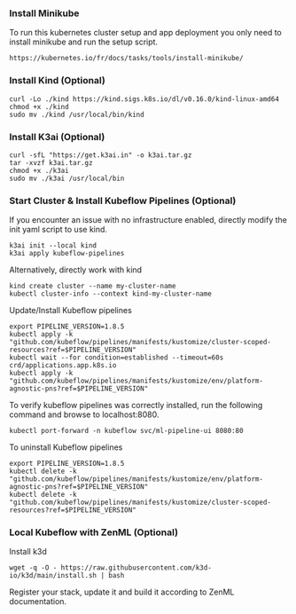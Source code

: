 ### Install Minikube

To run this kubernetes cluster setup and app deployment you only need to install minikube and run the setup script.

```
https://kubernetes.io/fr/docs/tasks/tools/install-minikube/
```

### Install Kind (Optional)

```
curl -Lo ./kind https://kind.sigs.k8s.io/dl/v0.16.0/kind-linux-amd64
chmod +x ./kind
sudo mv ./kind /usr/local/bin/kind
```

### Install K3ai (Optional)

```
curl -sfL "https://get.k3ai.in" -o k3ai.tar.gz
tar -xvzf k3ai.tar.gz
chmod +x ./k3ai
sudo mv ./k3ai /usr/local/bin
```

### Start Cluster & Install Kubeflow Pipelines (Optional)

If you encounter an issue with no infrastructure enabled, directly modify the init yaml script to use kind.

```
k3ai init --local kind
k3ai apply kubeflow-pipelines
```

Alternatively, directly work with kind
```
kind create cluster --name my-cluster-name
kubectl cluster-info --context kind-my-cluster-name
```

Update/Install Kubeflow pipelines
```
export PIPELINE_VERSION=1.8.5
kubectl apply -k "github.com/kubeflow/pipelines/manifests/kustomize/cluster-scoped-resources?ref=$PIPELINE_VERSION"
kubectl wait --for condition=established --timeout=60s crd/applications.app.k8s.io
kubectl apply -k "github.com/kubeflow/pipelines/manifests/kustomize/env/platform-agnostic-pns?ref=$PIPELINE_VERSION"
```

To verify kubeflow pipelines was correctly installed, run the following command and browse to localhost:8080.
```
kubectl port-forward -n kubeflow svc/ml-pipeline-ui 8080:80
```

To uninstall Kubeflow pipelines
```
export PIPELINE_VERSION=1.8.5
kubectl delete -k "github.com/kubeflow/pipelines/manifests/kustomize/env/platform-agnostic-pns?ref=$PIPELINE_VERSION"
kubectl delete -k "github.com/kubeflow/pipelines/manifests/kustomize/cluster-scoped-resources?ref=$PIPELINE_VERSION"
```

### Local Kubeflow with ZenML (Optional)

Install k3d

```
wget -q -O - https://raw.githubusercontent.com/k3d-io/k3d/main/install.sh | bash
```

Register your stack, update it and build it according to ZenML documentation.
